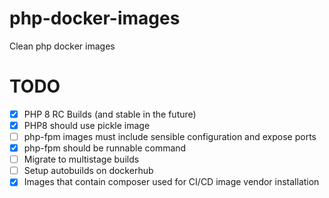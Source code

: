 # php-docker-images
Clean php docker images

# TODO

- [x] PHP 8 RC Builds (and stable in the future)
- [x] PHP8 should use pickle image
- [ ] php-fpm images must include sensible configuration and expose ports
- [x] php-fpm should be runnable command
- [ ] Migrate to multistage builds 
- [ ] Setup autobuilds on dockerhub
- [x] Images that contain composer used for CI/CD image vendor installation
